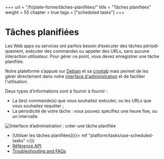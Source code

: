 +++
url = "/fr/plate-forme/tâches-planifiées/"
title = "Tâches planifiées"
weight = 55
chapter = true
tags = ["scheduled tasks"]
+++

# Tâches planifiées

Les Web apps ou ser­vices ont par­fois besoin d’exé­cu­ter des tâches pério­di­que­ment, exé­cu­ter des com­mandes ou ap­pe­ler des URLs, sans aucune inter­ac­tion uti­li­sa­teur. Pour gérer ce point, vous devez enre­gis­trer une tâche pla­ni­fiée.

Notre pla­te­forme s’ap­puie sur [Debian](https://www.debian.org/) et sa [crontab](https://fr.wikipedia.org/wiki/Cron) mais permet de les gérer directement dans notre [interface d'administration](https://admin.alwaysdata.com) et de faciliter l'utilisation. 


Deux types d’in­for­ma­tions sont à fournir à four­nir :

- La (les) commande(s) que vous sou­hai­tez exé­cu­ter, ou les URLs que vous sou­hai­tez requê­ter ;
- La pério­di­ci­té de votre tâche : vous pou­vez spé­ci­fiez une heure fixe, ou un inter­valle.

![Interface d’ad­mi­nis­tra­tion : créer une tâche pla­ni­fiée](/en/platform/tasks/administration-panel_create-task_FR.png)


- [Utiliser les tâches planifiées]({{< ref "platform/tasks/use-scheduled-tasks" >}})
- [Référence API](https://api.alwaysdata.com/v1/job/doc/)
- [Troubleshooting and FAQs]()
